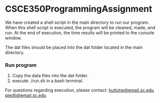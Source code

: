 CSCE350ProgrammingAssignment
============================

We have created a shell script in the main directory to run our program. When this shell script is executed, the program will be cleaned, made, and run. At the end of execution, the time results will be printed to the console window.

The dat files should be placed into the dat folder located in the main directory.

### Run program
1. Copy the data files into the dat folder.
2. execute ./run.sh in a bash terminal.

For questions regarding execution, please contact:
	huttotw@email.sc.edu
	piedtj@email.sc.edu
